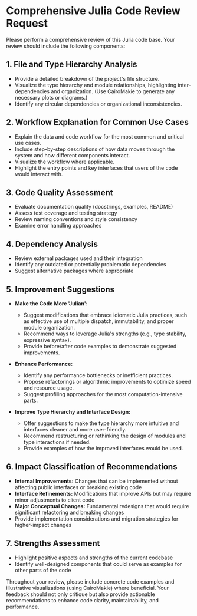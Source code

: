 # Comprehensive Julia Code Review Request

Please perform a comprehensive review of this Julia code base. Your review should include the following components:

## 1. File and Type Hierarchy Analysis
* Provide a detailed breakdown of the project's file structure.
* Visualize the type hierarchy and module relationships, highlighting inter-dependencies and organization. (Use CairoMakie to generate any necessary plots or diagrams.)
* Identify any circular dependencies or organizational inconsistencies.

## 2. Workflow Explanation for Common Use Cases
* Explain the data and code workflow for the most common and critical use cases.
* Include step-by-step descriptions of how data moves through the system and how different components interact.
* Visualize the workflow where applicable.
* Highlight the entry points and key interfaces that users of the code would interact with.

## 3. Code Quality Assessment
* Evaluate documentation quality (docstrings, examples, README)
* Assess test coverage and testing strategy
* Review naming conventions and style consistency
* Examine error handling approaches

## 4. Dependency Analysis
* Review external packages used and their integration
* Identify any outdated or potentially problematic dependencies
* Suggest alternative packages where appropriate

## 5. Improvement Suggestions
* **Make the Code More 'Julian':**
  * Suggest modifications that embrace idiomatic Julia practices, such as effective use of multiple dispatch, immutability, and proper module organization.
  * Recommend ways to leverage Julia's strengths (e.g., type stability, expressive syntax).
  * Provide before/after code examples to demonstrate suggested improvements.

* **Enhance Performance:**
  * Identify any performance bottlenecks or inefficient practices.
  * Propose refactorings or algorithmic improvements to optimize speed and resource usage.
  * Suggest profiling approaches for the most computation-intensive parts.

* **Improve Type Hierarchy and Interface Design:**
  * Offer suggestions to make the type hierarchy more intuitive and interfaces cleaner and more user-friendly.
  * Recommend restructuring or rethinking the design of modules and type interactions if needed.
  * Provide examples of how the improved interfaces would be used.

## 6. Impact Classification of Recommendations
* **Internal Improvements:** Changes that can be implemented without affecting public interfaces or breaking existing code
* **Interface Refinements:** Modifications that improve APIs but may require minor adjustments to client code
* **Major Conceptual Changes:** Fundamental redesigns that would require significant refactoring and breaking changes
* Provide implementation considerations and migration strategies for higher-impact changes

## 7. Strengths Assessment
* Highlight positive aspects and strengths of the current codebase
* Identify well-designed components that could serve as examples for other parts of the code

Throughout your review, please include concrete code examples and illustrative visualizations (using CairoMakie) where beneficial. Your feedback should not only critique but also provide actionable recommendations to enhance code clarity, maintainability, and performance.